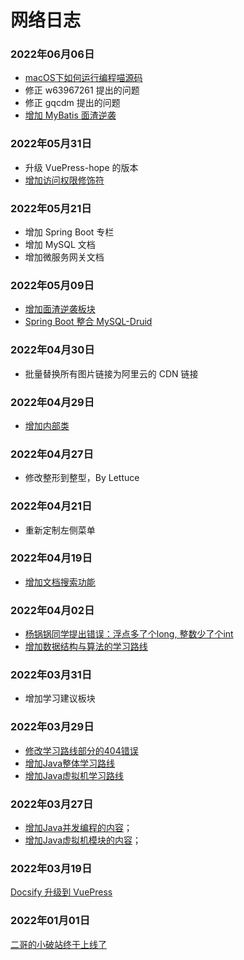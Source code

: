# 网络日志

### 2022年06月06日

- [macOS下如何运行编程喵源码](/springboot/macos-codingmore-run.md)
- 修正 w63967261 提出的问题
- 修正 gqcdm 提出的问题
- [增加 MyBatis 面渣逆袭](/sidebar/sanfene/mybatis.md)


### 2022年05月31日

- 升级 VuePress-hope 的版本
- [增加访问权限修饰符](/nice-article/bokeyuan-jianxijavazhongdifangwenquanxiankongzhi.md)

### 2022年05月21日

- 增加 Spring Boot 专栏
- 增加 MySQL 文档
- 增加微服务网关文档

### 2022年05月09日

- [增加面渣逆袭板块](/sidebar/sanfene/nixi.md)
- [Spring Boot 整合 MySQL-Druid](/springboot/mysql-druid.md)

### 2022年04月30日

- 批量替换所有图片链接为阿里云的 CDN 链接

### 2022年04月29日

- [增加内部类](/oo/inner-class.md)

### 2022年04月27日

- 修改整形到整型，By Lettuce

### 2022年04月21日

- 重新定制左侧菜单

### 2022年04月19日

- [增加文档搜索功能](https://mp.weixin.qq.com/s/JVdQj-Fl9RPjt4P0y5Ws8g)

### 2022年04月02日

- [杨锅锅同学提出错误：浮点多了个long, 整数少了个int](/sidebar/sanfene/javase.md)
- [增加数据结构与算法的学习路线](/xuexiluxian/algorithm.md)

### 2022年03月31日

- 增加学习建议板块

### 2022年03月29日

- [修改学习路线部分的404错误](/xuexiluxian/)
- [增加Java整体学习路线](/xuexiluxian/java/yitiaolong.md)
- [增加Java虚拟机学习路线](/xuexiluxian/java/jvm.md)

### 2022年03月27日

- [增加Java并发编程的内容](/home.md#java并发编程)；
- [增加Java虚拟机模块的内容](/home.md#java虚拟机)；


### 2022年03月19日

[Docsify 升级到 VuePress](https://mp.weixin.qq.com/s/cNtUmtVJsF0d6lQ26UFFOw)


### 2022年01月01日

[二哥的小破站终于上线了](https://mp.weixin.qq.com/s/NtOD5q95xPEs4aQpu4lGcg)